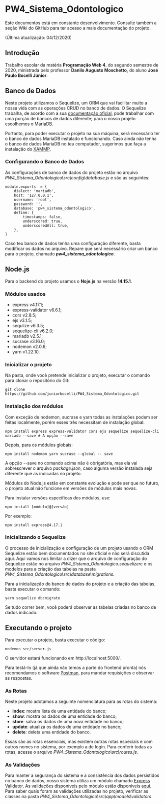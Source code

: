 
# PW4_Sistema_Odontologico

Este documentos está em constante desenvolvimento. Consulte também a seção Wiki do GitHub para ter acesso a mais documentação do projeto.

(Última atualização: 04/12/2020)

## Introdução

Trabalho escolar da matéria **Programação Web 4**, do segundo semestre de 2020, ministrada pelo professor **Danilo Augusto Moschetto**, do aluno **José Paulo Bocelli Júnior**.

## Banco de Dados

Neste projeto utilizamos o Sequelize, um ORM que vai facilitar muito a nossa vida com as operações CRUD no banco de dados. O Sequelize trabalha, de acordo com a sua [documentação oficial](https://sequelize.org/master/index.html), pode trabalhar com uma porção de bancos de dados diferente; para o nosso projeto escolhemos o MariaDB.

Portanto, para poder executar o projeto na sua máquina, será necessário ter o banco de dados MariaDB instalado e funcionando. Caso ainda não tenha o banco de dados MariaDB no teu computador, sugerimos que faça a instalação do [XAMMP](https://www.apachefriends.org/pt_br/index.html).

### Configurando o Banco de Dados

As configurações de banco de dados do projeto estão no arquivo *PW4_Sistema_Odontologico\src\config\database.js* e são as seguintes:

    module.exports  = {
		dialect: 'mariadb',
		host: '127.0.0.1',
		username: 'root',
		password: '',
		database: 'pw4_sistema_odontologico',
		define: {
			timestamps: false,
			underscored: true,
			underscoredAll: true,
		},
	}

Caso teu banco de dados tenha uma configuração diferente, basta modificar os dados no arquivo. Repare que será necessário criar um banco para o projeto, chamado  ***pw4_sistema_odontologico***.

## Node.js

Para o backend do projeto usamos o **Noje.js** na versão **14.15.1**.

### Módulos usados

 - express v4.17.1;
 - express-validator v6.6.1;
 - cors v2.8.5;
 - ejs v3.1.5;
 - sequlize v6.3.5;
 - sequelize-cli v6.2.0;
 - mariadb v2.5.1;
 - sucrase v3.16.0;
 - nodemon v2.0.6;
 - yarn v1.22.10.

### Inicializar o projeto

Na pasta, onde você pretende inicializar o projeto, executar o comando para clonar o repositório do Git:

    git clone https://github.com/juniorbocelli/PW4_Sistema_Odontologico.git

### Instalação dos módulos

Com exceção de nodemon, sucrase e yarn todas as instalações podem ser feitas localmente, porém esses três necessitam de instalação global.

    npm install express express-validator cors ejs sequelize sequelize-cli mariadb --save # A opção --save

Depois, para os módulos globais:

    npm install nodemon yarn sucrase --global -- save

A opção --save no comando acima não é obrigatória, mas ela vai sobrescrever o arquivo *package.json*, caso alguma versão instalada seja diferente que as indicadas no projeto.

Módulos do Node.js estão em constante evolução e pode ser que no futuro, o projeto atual não funcione em versões de módulos mais novas.

Para instalar versões específicas dos módulos, use:

    npm install [módulo]@[versão]

Por exemplo:

    npm install express@4.17.1

### Inicializando o Sequelize

O processo de inicialização e configuração de um projeto usando o ORM Sequelize estão bem documentados no site oficial e não será discutida aqui. Aqui vamos nos limitar a dizer que o arquivo de configuração do Sequelize estão no arquivo *PW4_Sistema_Odontologico\.sequelizerc* e os modelos para a criação das tabelas na pasta *PW4_Sistema_Odontologico\src\database\migrations*.

Para a inicialização do banco de dados do projeto e a criação das tabelas, basta executar o comando:

    yarn sequelize db:migrate

Se tudo correr bem, você poderá observar as tabelas criadas no banco de dados indicado.

## Executando o projeto

Para executar o projeto, basta executar o código:

    nodemon src/server.js

O servidor estará funcionando em http://localhost:5000/.

Para testá-lo (já que ainda não temos a parte do frontend pronta) nós recomendamos o software [Postman](https://www.postman.com/downloads/), para mandar requisições e observar as respostas.

### As Rotas

Neste projeto adotamos a seguinte nomenclatura para as rotas do sistema:

 - **index**:  mostra lista de uma entidade do banco;
 - **show**: mostra os dados de uma entidade do banco;
 - **store**: salva os dados de uma nova entidade no banco;
 - **update**: atualiza os dados de uma entidade no banco;
 - **delete**: deleta uma entidade do banco.

Essas são as rotas essenciais, mas existem outras rotas especiais e com outros nomes no sistema, por exemplo a de login. Para conferir todas as rotas, acesse o arquivo *PW4_Sistema_Odontologico\src\routes.js*.

### As Validações

Para manter a segurança do sistema e a consistência dos dados persistidos no banco de dados, nosso sistema utiliza um módulo chamado [Express Validator](https://express-validator.github.io/docs/). As validações disponíveis pelo módulo estão disponíveis [aqui](https://github.com/validatorjs/validator.js). Para saber quais foram as validações utilizadas no projeto, verificar as classes na pasta *PW4_Sistema_Odontologico\src\app\models\validators*.